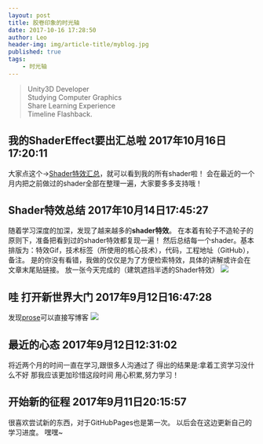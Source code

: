 ```yaml
---
layout: post
title: 胶卷印象的时光轴
date: 2017-10-16 17:28:50
author: Leo
header-img: img/article-title/myblog.jpg
published: true
tags:
    - 时光轴
---
```


> Unity3D Developer<br>
> Studying Computer Graphics<br>
> Share Learning Experience<br>
> Timeline Flashback.

## 我的ShaderEffect要出汇总啦 2017年10月16日17:20:11

大家点这个->[Shader特效汇总](http://yqlizeao.55555.io/2017/10/16/ShaderEffect/)，就可以看到我的所有shader啦！
会在最近的一个月内把之前做过的shader全部在整理一遍，大家要多多支持哦！

## Shader特效总结 2017年10月14日17:45:27

随着学习深度的加深，发现了越来越多的**shader特效**。
在本着有轮子不造轮子的原则下，准备把看到过的shader特效都复现一遍！
然后总结每一个shader。基本排版为：特效Gif，技术标签（所使用的核心技术），代码，工程地址（GitHub），备注。
是的你没有看错，我做的仅仅是为了方便检索特效，具体的讲解或许会在文章末尾贴链接。
放一张今天完成的（建筑遮挡半透的Shader特效）
![](http://yqlizeao.55555.io/img/article-title/遮挡半透.gif)

## 哇 打开新世界大门 2017年9月12日16:47:28

发现[prose](http://prose.io/ )可以直接写博客
![](http://yqlizeao.55555.io/img/article-title/girl.jpg)


## 最近的心态 2017年9月12日12:31:02

将近两个月的时间一直在学习,跟很多人沟通过了
得出的结果是:拿着工资学习没什么不好
那我应该更加珍惜这段时间
用心积累,努力学习！



## 开始新的征程 2017年9月11日20:15:57

很喜欢尝试新的东西，对于GitHubPages也是第一次。
以后会在这边更新自己的学习进度。
嘿嘿~
